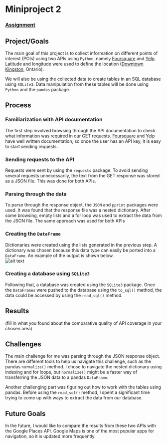 # Miniproject 2

### [Assignment](assignment.md)

## Project/Goals
The main goal of this project is to collect information on different points of interest (POIs) using two APIs using ```Python```, namely [Foursquare](https://developer.foursquare.com/reference/place-search) and [Yelp](https://www.yelp.com/developers/documentation/v3/business_search). Latitude and longitude were used to define the location ([Downtown Kingston](https://www.google.com/maps/@44.232459,-76.4858185,21z), Ontario).

We will also be using the collected data to create tables in an SQL database using ```SQLite3```. Data manipulation from these tables will be done using ```Python``` and the ```pandas``` package.

## Process
### Familiarization with API documentation
The first step involved browsing through the API documentation to check what information was required in our GET requests. [Foursquare](https://developer.foursquare.com/reference/place-search) and [Yelp](https://www.yelp.com/developers/documentation/v3/business_search) have well written documentation, so once the user has an API key, it is easy to start sending requests. 

### Sending requests to the API
Requests were sent by using the ```requests``` package. To avoid sending several requests unnecessarily, the text from the GET response was stored as a JSON file. This was done for both APIs.

### Parsing through the data
To parse through the response object, the ```JSON``` and ```pprint``` packages were used. It was found that the response file was a nested dictionary. After some browsing, empty lists and a for loop was used to extract the data from the JSON file. The same approach was used for both APIs

### Creating the ```DataFrame```
Dictionaries were created using the lists generated in the previous step. A dictionary was chosen because this data type can easily be ported into a ```DataFrame```. An example of the output is shown below.  
![alt text](/home/eduardo/lighthouse-data-notes/mini-project-II/images/df-ouput.png)

### Creating a database using ```SQLite3```
Following that, a database was created using the ```SQLite3``` package. Once the ```DataFrames``` were pushed to the database using the ```to_sql()``` method, the data could be accessed by using the ```read_sql()``` method.


## Results
(fill in what you found about the comparative quality of API coverage in your chosen area)

## Challenges 
The main challenge for me was parsing through the JSON response object. There are different tools to help us navigate this challenge, such as the pandas ```normalize()``` method. I chose to navigate the nested dictionary using indexing and for loops, but ```normalize()``` might be a faster way of transferring the JSON data to a pandas ```DataFrame```.

Another challenging part was figuring out how to work with the tables using pandas. Before using the ```read_sql()``` method, I spent a significant time trying to come up with ways to extract the data from our database. 

## Future Goals
In the future, I would like to compare the results from these two APIs with the Google Places API. Google Maps is one of the most popular apps for navigation, so it is updated more frequently. 